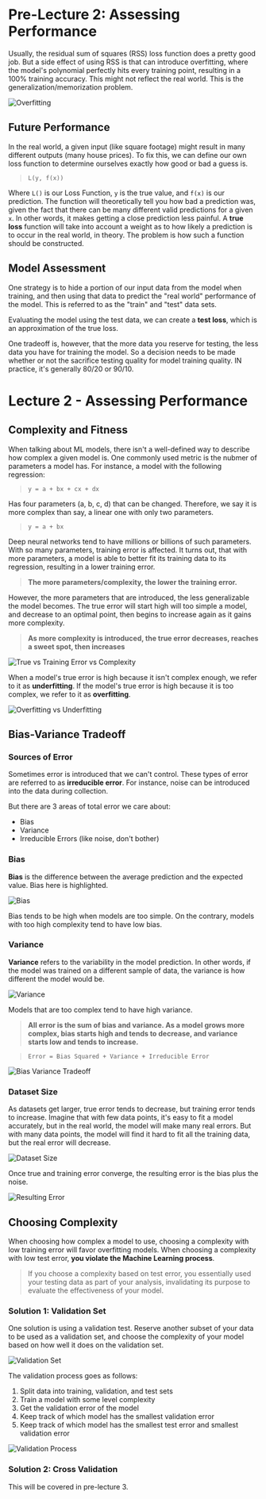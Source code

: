 # Pre-Lecture 2: Assessing Performance
Usually, the residual sum of squares (RSS) loss function does a pretty good job. But a side effect of using RSS is that can introduce overfitting, where the model's polynomial perfectly hits every training point, resulting in a 100% training accuracy. This might not reflect the real world. This is the generalization/memorization problem.

![Overfitting](./img/2-1.png)

## Future Performance
In the real world, a given input (like square footage) might result in many different outputs (many house prices). To fix this, we can define our own loss function to determine ourselves exactly how good or bad a guess is.

> `L(y, f(x))`

Where `L()` is our Loss Function, `y` is the true value, and `f(x)` is our prediction. The function will theoretically tell you how bad a prediction was, given the fact that there can be many different valid predictions for a given `x`. In other words, it makes getting a close prediction less painful. A **true loss** function will take into account a weight as to how likely a prediction is to occur in the real world, in theory. The problem is how such a function should be constructed.

## Model Assessment
One strategy is to hide a portion of our input data from the model when training, and then using that data to predict the "real world" performance of the model. This is referred to as the "train" and "test" data sets.

Evaluating the model using the test data, we can create a **test loss**, which is an approximation of the true loss.

One tradeoff is, however, that the more data you reserve for testing, the less data you have for training the model. So a decision needs to be made whether or not the sacrifice testing quality for model training quality. IN practice, it's generally 80/20 or 90/10.

# Lecture 2 - Assessing Performance
## Complexity and Fitness
When talking about ML models, there isn't a well-defined way to describe how complex a given model is. One commonly used metric is the nubmer of parameters a model has. For instance, a model with the following regression:

> `y = a + bx + cx + dx`

Has four parameters (a, b, c, d) that can be changed. Therefore, we say it is more complex than say, a linear one with only two parameters.

> `y = a + bx`

Deep neural networks tend to have millions or billions of such parameters. With so many parameters, training error is affected. It turns out, that with more parameters, a model is able to better fit its training data to its regression, resulting in a lower training error.

> **The more parameters/complexity, the lower the training error.**

However, the more parameters that are introduced, the less generalizable the model becomes. The true error will start high will too simple a model, and decrease to an optimal point, then begins to increase again as it gains more complexity.

> **As more complexity is introduced, the true error decreases, reaches a sweet spot, then increases**

![True vs Training Error vs Complexity](./img/2-2.png)

When a model's true error is high because it isn't complex enough, we refer to it as **underfitting**. If the model's true error is high because it is too complex, we refer to it as **overfitting**.

![Overfitting vs Underfitting](./img/2-3.png)

## Bias-Variance Tradeoff
### Sources of Error
Sometimes error is introduced that we can't control. These types of error are referred to as **irreducible error**. For instance, noise can be introduced into the data during collection.

But there are 3 areas of total error we care about:
* Bias
* Variance
* Irreducible Errors (like noise, don't bother)

### Bias
**Bias** is the difference between the average prediction and the expected value. Bias here is highlighted.

![Bias](./img/2-4.png)

Bias tends to be high when models are too simple. On the contrary, models with too high complexity tend to have low bias.

### Variance
**Variance** refers to the variability in the model prediction. In other words, if the model was trained on a different sample of data, the variance is how different the model would be.

![Variance](./img/2-5.png)

Models that are too complex tend to have high variance.

> **All error is the sum of bias and variance. As a model grows more complex, bias starts high and tends to decrease, and variance starts low and tends to increase.**

> `Error = Bias Squared + Variance + Irreducible Error`

![Bias Variance Tradeoff](./img/2-6.png)

### Dataset Size
As datasets get larger, true error tends to decrease, but training error tends to increase. Imagine that with few data points, it's easy to fit a model accurately, but in the real world, the model will make many real errors. But with many data points, the model will find it hard to fit all the training data, but the real error will decrease.

![Dataset Size](./img/2-7.png)

Once true and training error converge, the resulting error is the bias plus the noise.

![Resulting Error](./img/2-8.png)

## Choosing Complexity
When choosing how complex a model to use, choosing a complexity with low training error will favor overfitting models. When choosing a complexity with low test error, **you violate the Machine Learning process**.

> If you choose a complexity based on test error, you essentially used your testing data as part of your analysis, invalidating its purpose to evaluate the effectiveness of your model.

### Solution 1: Validation Set
One solution is using a validation test. Reserve another subset of your data to be used as a validation set, and choose the complexity of your model based on how well it does on the validation set.

![Validation Set](./img/2-9.png)

The validation process goes as follows:
1. Split data into training, validation, and test sets
2. Train a model with some level complexity
3. Get the validation error of the model
4. Keep track of which model has the smallest validation error
5. Keep track of which model has the smallest test error and smallest validation error

![Validation Process](./img/2-10.png)

### Solution 2: Cross Validation
This will be covered in pre-lecture 3.